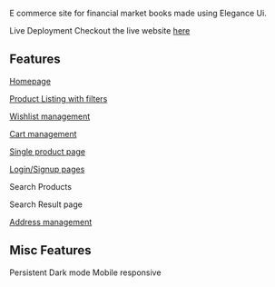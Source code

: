 E commerce site for financial market books made using Elegance Ui.

Live Deployment
Checkout the live website [here](https://book-stop.vercel.app/)

## Features

  [Homepage](https://book-stop.vercel.app/)
    
  [Product Listing with filters](https://book-stop.vercel.app/productListing)
    
  [Wishlist management](https://book-stop.vercel.app/Wishlist)
    
  [Cart management](https://book-stop.vercel.app/cart)
    
  [Single product page](https://book-stop.vercel.app/productListing/stock1)
    
  [Login/Signup pages](https://book-stop.vercel.app/login)
    
  Search Products
    
  Search Result page
    
  [Address management](https://book-stop.vercel.app/address)

## Misc Features

   Persistent Dark mode
    Mobile responsive

